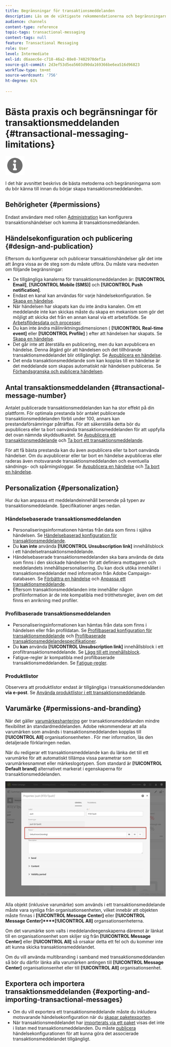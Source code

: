 ```yaml
---
title: Begränsningar för transaktionsmeddelanden
description: Läs om de viktigaste rekommendationerna och begränsningarna för transaktionsmeddelanden i Adobe Campaign Standard.
audience: channels
content-type: reference
topic-tags: transactional-messaging
context-tags: null
feature: Transactional Messaging
role: User
level: Intermediate
exl-id: d6aaec6e-c718-46a2-88e8-7402970def1a
source-git-commit: 2d3ef53d5ea5603d90da169366be6ea516d96823
workflow-type: tm+mt
source-wordcount: '756'
ht-degree: 61%

---
```


# Bästa praxis och begränsningar för transaktionsmeddelanden {#transactional-messaging-limitations}

<img src="assets/do-not-localize/icon_concepts.svg" width="60px">

I det här avsnittet beskrivs de bästa metoderna och begränsningarna som du bör känna till innan du börjar skapa transaktionsmeddelanden.

<!--For more on transactional messages, including on how to configure and create them, see [Getting started with transactional messaging](../../channels/using/getting-started-with-transactional-msg.md).-->

## Behörigheter {#permissions}

Endast användare med rollen [Administration](../../administration/using/users-management.md#functional-administrators) kan konfigurera transaktionshändelser och komma åt transaktionsmeddelanden.

## Händelsekonfiguration och publicering {#design-and-publication}

Eftersom du konfigurerar och publicerar transaktionshändelser går det inte att ångra vissa av de steg som du måste utföra. Du måste vara medveten om följande begränsningar:

* De tillgängliga kanalerna för transaktionsmeddelanden är: **[!UICONTROL Email]**, **[!UICONTROL Mobile (SMS)]** och **[!UICONTROL Push notification]**.
* Endast en kanal kan användas för varje händelsekonfiguration.    Se [Skapa en händelse](../../channels/using/configuring-transactional-event.md#creating-an-event).
* När händelsen har skapats kan du inte ändra kanalen.    Om ett meddelande inte kan skickas måste du skapa en mekanism som gör det möjligt att skicka det från en annan kanal via ett arbetsflöde.    Se [Arbetsflödesdata och processer](../../automating/using/get-started-workflows.md).
* Du kan inte ändra målinriktningsdimensionen ( **[!UICONTROL Real-time event]** eller **[!UICONTROL Profile]** ) efter att händelsen har skapats.        Se [Skapa en händelse](../../channels/using/configuring-transactional-event.md#creating-an-event).
* Det går inte att återställa en publicering, men du kan avpublicera en händelse. Denna åtgärd gör att händelsen och det tillhörande transaktionsmeddelandet blir otillgängligt.    Se [Avpublicera en händelse](../../channels/using/publishing-transactional-event.md#unpublishing-an-event).
* Det enda transaktionsmeddelande som kan kopplas till en händelse är det meddelande som skapas automatiskt när händelsen publiceras.    Se [Förhandsgranska och publicera händelsen](../../channels/using/publishing-transactional-event.md#previewing-and-publishing-the-event).

## Antal transaktionsmeddelanden {#transactional-message-number}

Antalet publicerade transaktionsmeddelanden kan ha stor effekt på din plattform. För optimala prestanda bör antalet publicerade transaktionsmeddelanden förbli under 100, annars kan prestandaförsämringar påträffas. För att säkerställa detta bör du avpublicera eller ta bort oanvända transaktionsmeddelanden för att uppfylla det ovan nämnda skyddsutkastet. Se [Avpublicera ett transaktionsmeddelande](../../channels/using/publishing-transactional-message.md#unpublishing-a-transactional-message) och [Ta bort ett transaktionsmeddelande](../../channels/using/publishing-transactional-message.md#deleting-a-transactional-message).

För att få bästa prestanda kan du även avpublicera eller ta bort oanvända händelser. Om du avpublicerar eller tar bort en händelse avpubliceras eller raderas även motsvarande transaktionsmeddelanden och eventuella sändnings- och spårningsloggar. Se [Avpublicera en händelse](../../channels/using/publishing-transactional-event.md#unpublishing-an-event) och [Ta bort en händelse](../../channels/using/publishing-transactional-event.md#deleting-an-event).

## Personalization {#personalization}

Hur du kan anpassa ett meddelandeinnehåll beroende på typen av transaktionsmeddelande.    Specifikationer anges nedan.

### Händelsebaserade transaktionsmeddelanden

* Personaliseringsinformationen hämtas från data som finns i själva händelsen.        Se [Händelsebaserad konfiguration för transaktionsmeddelande](../../channels/using/configuring-transactional-event.md#event-based-transactional-messages).
* Du **kan inte** använda **[!UICONTROL Unsubscription link]** innehållsblock i ett händelsetransaktionsmeddelande.
* Händelsebaserade transaktionsmeddelanden ska bara använda de data som finns i den skickade händelsen för att definiera mottagaren och meddelandets innehållspersonalisering.        Du kan dock utöka innehållet i transaktionsmeddelandet med information från Adobe Campaign-databasen.        Se [Förbättra en händelse](../../channels/using/configuring-transactional-event.md#enriching-the-transactional-message-content) och [Anpassa ett transaktionsmeddelande](../../channels/using/editing-transactional-message.md#personalizing-a-transactional-message).
* Eftersom transaktionsmeddelanden inte innehåller någon profilinformation är de inte kompatibla med trötthetsregler, även om det finns en anrikning med profiler.

### Profilbaserade transaktionsmeddelanden

* Personaliseringsinformationen kan hämtas från data som finns i händelsen eller från profildatan.        Se [Profilbaserad konfiguration för transaktionsmeddelande](../../channels/using/configuring-transactional-event.md#profile-based-transactional-messages) och [Profilbaserade transaktionsmeddelandespecifikationer](../../channels/using/editing-transactional-message.md#profile-transactional-message-specificities).
* Du **kan** använda **[!UICONTROL Unsubscription link]** innehållsblock i ett profiltransaktionsmeddelande. Se [Lägg till ett innehållsblock](../../designing/using/personalization.md#adding-a-content-block).
* Fatigue-regler är kompatibla med profilbaserade transaktionsmeddelanden. Se [Fatigue-regler](../../sending/using/fatigue-rules.md).

### Produktlistor

Observera att produktlistor endast är tillgängliga i transaktionsmeddelanden **via e-post**. Se [Använda produktlistor i ett transaktionsmeddelande](../../designing/using/using-product-listings.md).

## Varumärke {#permissions-and-branding}

När det gäller [varumärkeshantering](../../administration/using/branding.md) ger transaktionsmeddelanden mindre flexibilitet än standardmeddelanden.    Adobe rekommenderar att alla varumärken som används i transaktionsmeddelanden kopplas till **[!UICONTROL All]** organisationsenheten [](../../administration/using/organizational-units.md).        För mer information, läs den detaljerade förklaringen nedan.

När du redigerar ett transaktionsmeddelande kan du länka det till ett varumärke för att automatiskt tillämpa vissa parametrar som varumärkesnamnet eller märkeslogotypen.    Som standard är **[!UICONTROL Default brand]** alternativet markerat i egenskaperna för transaktionsmeddelanden.

![](assets/message-center_branding.png)

Alla objekt (inklusive varumärke) som används i ett transaktionsmeddelande måste vara synliga från organisationsenheten, vilket innebär att objekten måste finnas i **[!UICONTROL Message Center]** eller **[!UICONTROL Message Center]****[!UICONTROL All]** organsationsenheterna.

Om det varumärke som valts i meddelandeegenskaperna däremot är länkat till en organisationsenhet som skiljer sig från **[!UICONTROL Message Center]** eller **[!UICONTROL All]** så orsakar detta ett fel och du kommer inte att kunna skicka transaktionsmeddelandet.

Om du vill använda multibranding i samband med transaktionsmeddelanden så bör du därför länka alla varumärken antingen till **[!UICONTROL Message Center]** organisationsenhet eller till **[!UICONTROL All]** organisationsenhet.

## Exportera och importera transaktionsmeddelanden {#exporting-and-importing-transactional-messages}

* Om du vill exportera ett transaktionsmeddelande måste du inkludera motsvarande händelsekonfiguration när du [skapar paketexporten](../../automating/using/managing-packages.md#creating-a-package).
* När transaktionsmeddelandet har [importerats via ett paket](../../automating/using/managing-packages.md#importing-a-package) visas det inte i listan med transaktionsmeddelanden. Du måste [publicera](../../channels/using/publishing-transactional-event.md) händelsekonfigurationen för att kunna göra det associerade transaktionsmeddelandet tillgängligt.
